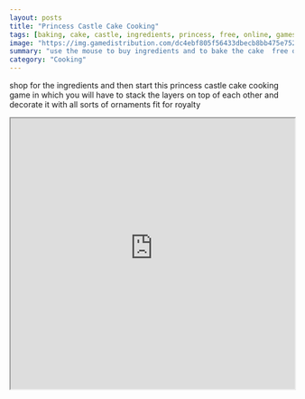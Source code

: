```yaml
---
layout: posts
title: "Princess Castle Cake Cooking"
tags: [baking, cake, castle, ingredients, princess, free, online, games, oyna, game, free, games, play, play, games]
image: "https://img.gamedistribution.com/dc4ebf805f56433dbecb8bb475e75228.jpg"
summary: "use the mouse to buy ingredients and to bake the cake  free online games oyna game free games play play games"
category: "Cooking"
---
```


shop for the ingredients and then start this princess castle cake cooking game in which you will have to stack the layers on top of each other and decorate it with all sorts of ornaments fit for royalty

<iframe width="100%" height="480px;" src="https://flash.gamedistribution.com?game=dc4ebf805f56433dbecb8bb475e75228"></iframe>